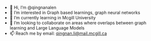 - 👋 Hi, I’m @qingnanalen
- 👀 I’m interested in Graph based learnings, graph neural networks
- 🌱 I’m currently learning in Mcgill University 
- 💞️ I’m looking to collaborate on areas where overlaps between graph learning and Large Language Models
- 📫 Reach me by email: qingnan.li@mail.mcgill.ca


